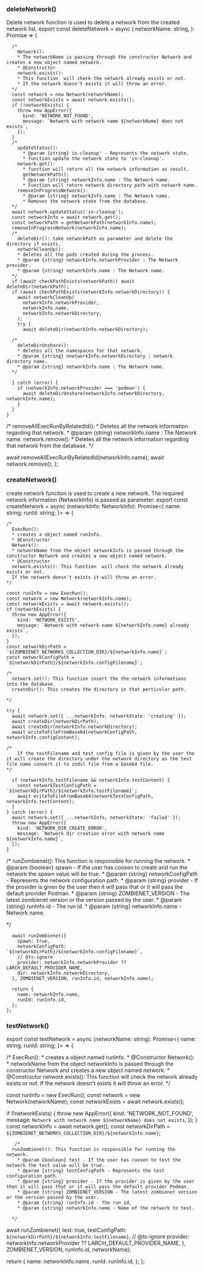 ### deleteNetwork()
Delete network function is used to delete a network from the created network list.
export const deleteNetwork = async (
  networkName: string,
): Promise<void> => {
```
  /*
    Network():
    * The networkName is passing through the constructor Network and creates a new object named network. 
    * @Constructor
    network.exists(): 
    * This function  will check the network already exists or not. 
    * If the network doesn't exists it will throw an error.
  */
  const network = new Network(networkName);
  const networkExists = await network.exists();
  if (!networkExists) {
    throw new AppError({
      kind: 'NETWORK_NOT_FOUND',
      message: `Network with network name ${networkName} does not exists`,
    });
  }
  /*
    updateStatus(): 
      * @param {string} in-cleanup' - Represents the network state.
      * function update the network state to 'in-cleanup'.
    network.get(): 
      * function will return all the network information as result.
      getNetworkPath(): 
      * @param {string} networkInfo.name : The Network name.
      * Function will return network directory path with network name.
    removeInProgressNetwork():
      * @param {string} networkInfo.name : The Network name.
      * Removes the network state from the database.
  */
  await network.updateStatus('in-cleanup');
  const networkInfo = await network.get();
  const networkPath = getNetworkPath(networkInfo.name);
  removeInProgressNetwork(networkInfo.name);
  /*
    deleteDir(): take networkPath as parameter and delete the directory if exists.
    networkCleanUp(): 
    * deletes all the pods created during the process.
    * @param {string} networkInfo.networkProvider : The Network provider.
    * @param {string} networkInfo.name : The Network name.
  */
  if (await checkPathExists(networkPath)) await deleteDir(networkPath);
  if (await checkPathExists(networkInfo.networkDirectory)) {
    await networkCleanUp(
      networkInfo.networkProvider,
      networkInfo.name,
      networkInfo.networkDirectory,
    );
    try {
      await deleteDir(networkInfo.networkDirectory);
  ```
      /*
        deleteDirUnshare(): 
        * deletes all the namespaces for that network.
        * @param {string} nnetworkInfo.networkDirectory : network directory name.
        * @param {string} networkInfo.name : The Network name.
      */
  ```
    } catch (error) {
      if (networkInfo.networkProvider === 'podman') {
        await deleteDirUnshare(networkInfo.networkDirectory, networkInfo.name);
      }
    }
  }
``` 
  /*
    removeAllExecRunByRelatedId(): 
      * Deletes all the network information regarding that network.
      * @param {string} networkInfo.name : The Network name.
    network.remove(): 
      * Deletes all the network information regarding that network from the database.
  */

  await removeAllExecRunByRelatedId(networkInfo.name);
  await network.remove();
};

### createNetwork()
create network function is used to create a new network. The required network information (NetworkInfo) is passed as parameter.
export const createNetwork = async (networkInfo: NetworkInfo): Promise<{
  name: string; runId: string;
}> => {
  ```
  /*
    ExecRun():
    * creates a object named runInfo.
    * @Constructor
    Network(): 
    * networkName from the object networkInfo is passed through the constructor Network and creates a new object named network. 
    * @Constructor
    network.exists(): This function  will check the network already exists or not. 
    If the network doesn't exists it will throw an error.
  */

  const runInfo = new ExecRun();
  const network = new Network(networkInfo.name);
  const networkExists = await network.exists();
  if (networkExists) {
    throw new AppError({
      kind: 'NETWORK_EXISTS',
      message: `Network with network name ${networkInfo.name} already exists`,
    });
  }
  const networkDirPath = `${ZOMBIENET_NETWORKS_COLLECTION_DIR}/${networkInfo.name}`;
  const networkConfigPath = `${networkDirPath}/${networkInfo.configFilename}`;

  /*
    network.set(): This function insert the the network informations into the database.
    createDir(): This creates the directory in that perticular path.

  */

  try {
    await network.set({ ...networkInfo, networkState: 'creating' });
    await createDir(networkDirPath);
    await createDir(networkInfo.networkDirectory);
    await writeToFileFromBase64(networkConfigPath, networkInfo.configContent);
   
  /*
      If the testFilename and test config file is given by the user the it will create the directory under the network directory as the test file name convert it to zndsl file from a base64 file.
  */

    if (networkInfo.testFilename && networkInfo.testContent) {
      const networkTestConfigPath = `${networkDirPath}/${networkInfo.testFilename}`;
      await writeToFileFromBase64(networkTestConfigPath, networkInfo.testContent);
    }
  } catch (error) {
    await network.set({ ...networkInfo, networkState: 'failed' });
    throw new AppError({
      kind: 'NETWORK_DIR_CREATE_ERROR',
      message: `Network dir creation error with network name ${networkInfo.name}`,
    });
  }
```
  /*
  runZombienet(): This function is responsible for running the network.
    * @param {boolean} spawn - If the user has coosen to create and run the network the spawn value will be true.
    * @param {string} networkConfigPath - Represents the network configuration path.
    * @param {string} provider - If the provider is given by the user then it will pass that or it will pass the default provider Podman.
    * @param {string} ZOMBIENET_VERSION - The latest zombienet version or the version passed by the user.
    * @param {string} runInfo.id - The run id.
    * @param {string} networkInfo.name - Network name.
    
  */
```
  await runZombienet({
    spawn: true,
    networkConfigPath: `${networkDirPath}/${networkInfo.configFilename}`,
    // @ts-ignore
    provider: networkInfo.networkProvider ?? LARCH_DEFAULT_PROVIDER_NAME,
    dir: networkInfo.networkDirectory,
  }, ZOMBIENET_VERSION, runInfo.id, networkInfo.name);

  return {
    name: networkInfo.name,
    runId: runInfo.id,
  };
};
```

### testNetwork()
export const testNetwork = async (networkName: string): Promise<{
  name: string; runId: string;
}> => {

  /*
    ExecRun():
    * creates a object named runInfo.
    * @Constructor
    Network(): 
    * networkName from the object networkInfo is passed through the constructor Network and creates a new object named network. 
    * @Constructor
    network.exists(): This function  will check the network already exists or not. 
    If the network doesn't exists it will throw an error.
  */

  const runInfo = new ExecRun();
  const network = new Network(networkName);
  const networkExists = await network.exists();

  if (!networkExists) {
    throw new AppError({
      kind: 'NETWORK_NOT_FOUND',
      message: `Network with network name ${networkName} does not exists`,
    });
  }
  const networkInfo = await network.get();
  const networkDirPath = `${ZOMBIENET_NETWORKS_COLLECTION_DIR}/${networkInfo.name}`;
```
   /*
  runZombienet(): This function is responsible for running the network.
    * @param {boolean} test - If the user has coosen to test the network the test value will be true.
    * @param {string} testConfigPath - Represents the test configuration path.
    * @param {string} provider - If the provider is given by the user then it will pass that or it will pass the default provider Podman.
    * @param {string} ZOMBIENET_VERSION - The latest zombienet version or the version passed by the user.
    * @param {string} runInfo.id - The run id.
    * @param {string} networkInfo.name - Name of the network to test.
    
  */
```

  await runZombienet({
    test: true,
    testConfigPath: `${networkDirPath}/${networkInfo.testFilename}`,
    // @ts-ignore
    provider: networkInfo.networkProvider ?? LARCH_DEFAULT_PROVIDER_NAME,
  }, ZOMBIENET_VERSION, runInfo.id, networkName);

  return {
    name: networkInfo.name,
    runId: runInfo.id,
  };
};
